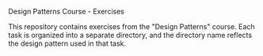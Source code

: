 Design Patterns Course - Exercises

This repository contains exercises from the "Design Patterns" course. Each task is organized into a separate directory, and the directory name reflects the design pattern used in that task.

